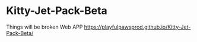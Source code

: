 # Kitty-Jet-Pack-Beta
Things will be broken
Web APP
https://playfulpawsprod.github.io/Kitty-Jet-Pack-Beta/

